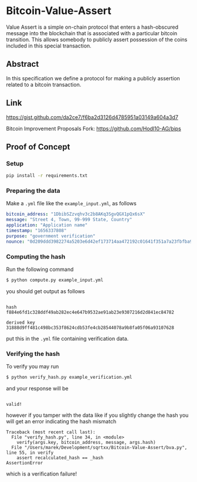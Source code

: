 # Bitcoin-Value-Assert
Value Assert is a simple on-chain protocol that enters a hash-obscured message into the blockchain that is associated with a particular bitcoin transition. This allows somebody to publicly assert possession of the coins included in this special transaction.

## Abstract
In this specification we define a protocol for making a publicly assertion related to a bitcoin transaction.

## Link
https://gist.github.com/da2ce7/f6ba2d3126d4785951a03149a604a3d7

Bitcoin Improvement Proposals Fork: https://github.com/Hodl10-AG/bips

## Proof of Concept

### Setup

```sh
pip install -r requirements.txt
```

### Preparing the data

Make a `.yml` file like the `example_input.yml`, as follows

```yml
bitcoin_address: "1DbibSZzvqhv3c2b8AKq3SgvQGX1pQx6sX"
message: "Street 4, Town, 99-999 State, Country"
application: "Application name"
timestamp: "1656337808"
purpose: "government verification"
nounce: "0d209ddd3982274a5203e6d42ef173714aa472192c01641f351a7a23fbfba9f7"
```

### Computing the hash

Run the following command

```bash
$ python compute.py example_input.yml 
```

you should get output as follows

```

hash
f884e6fd1c328ddf49ab282ec4e647b9532ae91ab23e9307216d2d841ec84782

derived key
31888d9ff481c498bc353f8624cdb53fe4cb28544078a9b8fa05f06a93107628
```

put this in the `.yml` file containing verification data.

### Verifying the hash

To verify you may run

```bash
$ python verify_hash.py example_verification.yml
```

and your response will be

```

valid!
```

however if you tamper with the data like if you slightly change the hash you will get an error indicating the hash mismatch

```
Traceback (most recent call last):
  File "verify_hash.py", line 34, in <module>
    verify(args.key, bitcoin_address, message, args.hash)
  File "/Users/marek/Development/sqrtxx/Bitcoin-Value-Assert/bva.py", line 55, in verify
    assert recalculated_hash == _hash
AssertionError
```

which is a verification failure!
